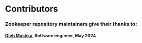 # Contributors

### Zookeeper repository maintainers give their thanks to:

#### [Oleh Mushka](https://github.com/olehmushka), Software engineer, May 2024
